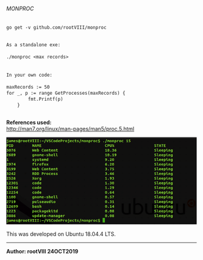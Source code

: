 ###### MONPROC

<code>go get -v github.com/rootVIII/monproc</code><br>

<pre>
    <code>
As a standalone exe:

./monproc &lt;max records&gt;


In your own code:

maxRecords := 50
for _, p := range GetProcesses(maxRecords) {
		fmt.Printf(p)
	}
    </code>
</pre>

<b>References used:</b><br>
http://man7.org/linux/man-pages/man5/proc.5.html


<img src="https://github.com/rootVIII/monproc/blob/master/terminal_screenshot.png" alt="stdout">

This was developed on Ubuntu 18.04.4 LTS.
<hr>
<b>Author: rootVIII 24OCT2019</b><br><br>

